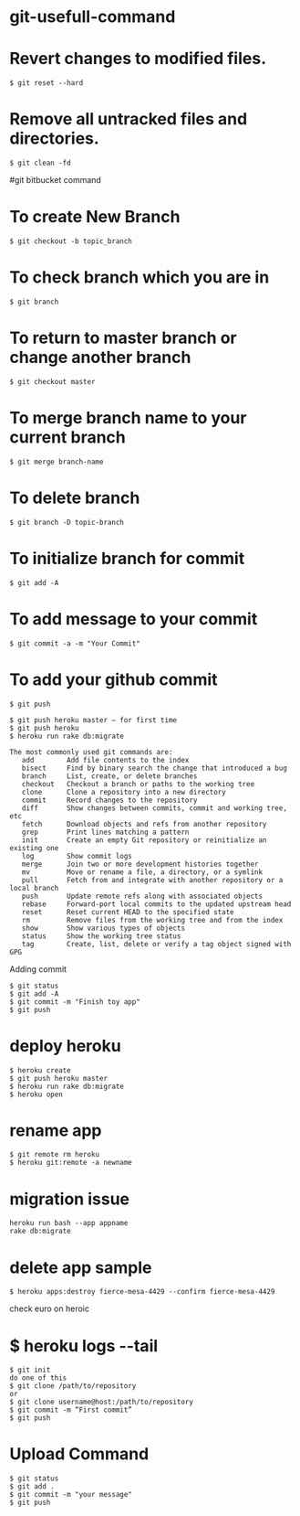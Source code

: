 # git-usefull-command

# Revert changes to modified files.
```$ git reset --hard```

# Remove all untracked files and directories.
```$ git clean -fd```

#git bitbucket command

# To create New Branch
```$ git checkout -b topic_branch```

# To check branch which you are in
```$ git branch```

# To return to master branch or change another branch
```$ git checkout master```

# To merge branch name to your current branch
```$ git merge branch-name```

# To delete branch
```$ git branch -D topic-branch```

# To initialize branch for commit
```$ git add -A```

# To add message to your commit
```$ git commit -a -m "Your Commit"```

# To add your github commit
```$ git push```
```
$ git push heroku master — for first time
$ git push heroku
$ heroku run rake db:migrate
```
```
The most commonly used git commands are:
   add        Add file contents to the index
   bisect     Find by binary search the change that introduced a bug
   branch     List, create, or delete branches
   checkout   Checkout a branch or paths to the working tree
   clone      Clone a repository into a new directory
   commit     Record changes to the repository
   diff       Show changes between commits, commit and working tree, etc
   fetch      Download objects and refs from another repository
   grep       Print lines matching a pattern
   init       Create an empty Git repository or reinitialize an existing one
   log        Show commit logs
   merge      Join two or more development histories together
   mv         Move or rename a file, a directory, or a symlink
   pull       Fetch from and integrate with another repository or a local branch
   push       Update remote refs along with associated objects
   rebase     Forward-port local commits to the updated upstream head
   reset      Reset current HEAD to the specified state
   rm         Remove files from the working tree and from the index
   show       Show various types of objects
   status     Show the working tree status
   tag        Create, list, delete or verify a tag object signed with GPG
```
Adding commit
```
$ git status
$ git add -A
$ git commit -m "Finish toy app"
$ git push
```
# deploy heroku



```
$ heroku create
$ git push heroku master
$ heroku run rake db:migrate
$ heroku open
```
# rename app
```
$ git remote rm heroku
$ heroku git:remote -a newname
```
# migration issue
```
heroku run bash --app appname
rake db:migrate
```
# delete app sample
```
$ heroku apps:destroy fierce-mesa-4429 --confirm fierce-mesa-4429
```

check euro on heroic

$ heroku logs --tail
=====================
```
$ git init
do one of this
$ git clone /path/to/repository
or
$ git clone username@host:/path/to/repository
$ git commit -m “First commit”
$ git push
```

# Upload Command
```
$ git status
$ git add .
$ git commit -m "your message"
$ git push
```
